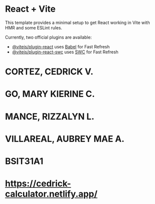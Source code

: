 # React + Vite

This template provides a minimal setup to get React working in Vite with HMR and some ESLint rules.

Currently, two official plugins are available:

- [@vitejs/plugin-react](https://github.com/vitejs/vite-plugin-react/blob/main/packages/plugin-react/README.md) uses [Babel](https://babeljs.io/) for Fast Refresh
- [@vitejs/plugin-react-swc](https://github.com/vitejs/vite-plugin-react-swc) uses [SWC](https://swc.rs/) for Fast Refresh

# CORTEZ, CEDRICK V.

# GO, MARY KIERINE C.

# MANCE, RIZZALYN L.

# VILLAREAL, AUBREY MAE A.

# BSIT31A1

# https://cedrick-calculator.netlify.app/
